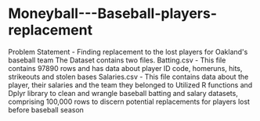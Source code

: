 # Moneyball---Baseball-players-replacement
Problem Statement - Finding replacement to the lost players for Oakland's baseball team 
The Dataset contains two files.
Batting.csv - This file contains 97890 rows and has data about player ID code, homeruns, hits, strikeouts and stolen bases 
Salaries.csv - This file contains data about the player, their salaries and the team they belonged to
Utilized R functions and Dplyr library to clean and wrangle baseball batting and salary datasets, comprising 100,000 rows to discern potential replacements for players lost before baseball season 
